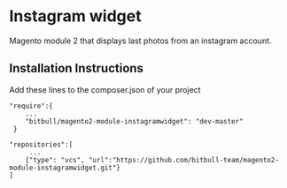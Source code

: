 # Instagram widget #

Magento module 2 that displays last photos from an instagram account.

Installation Instructions
--------------------------
Add these lines to the composer.json of your project

```
"require":{
    ...
    "bitbull/magento2-module-instagramwidget": "dev-master"
 }
 ```
 
 ```
 "repositories":[
      ...
     {"type": "vcs", "url":"https://github.com/bitbull-team/magento2-module-instagramwidget.git"}
 ]
```



